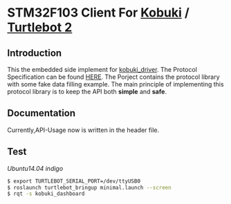 # STM32F103 Client For [Kobuki](http://kobuki.yujinrobot.com/) / [Turtlebot 2](http://www.turtlebot.com/)

## Introduction
This the embedded side implement for [kobuki_driver]( https://github.com/yujinrobot/kobuki_core/tree/indigo/kobuki_driver). The Protocol Specification can be found [HERE](https://yujinrobot.github.io/kobuki/doxygen/enAppendixProtocolSpecification.html).
The Porject contains the protocol library with some fake data filling example.
The main principle of implementing this protocol library is to keep the API both **simple** and **safe**.

## Documentation
Currently,API-Usage now is written in the header file.

## Test
*Ubuntu14.04 indigo*
```bash
$ export TURTLEBOT_SERIAL_PORT=/dev/ttyUSB0
$ roslaunch turtlebot_bringup minimal.launch --screen
$ rqt -s kobuki_dashboard
```